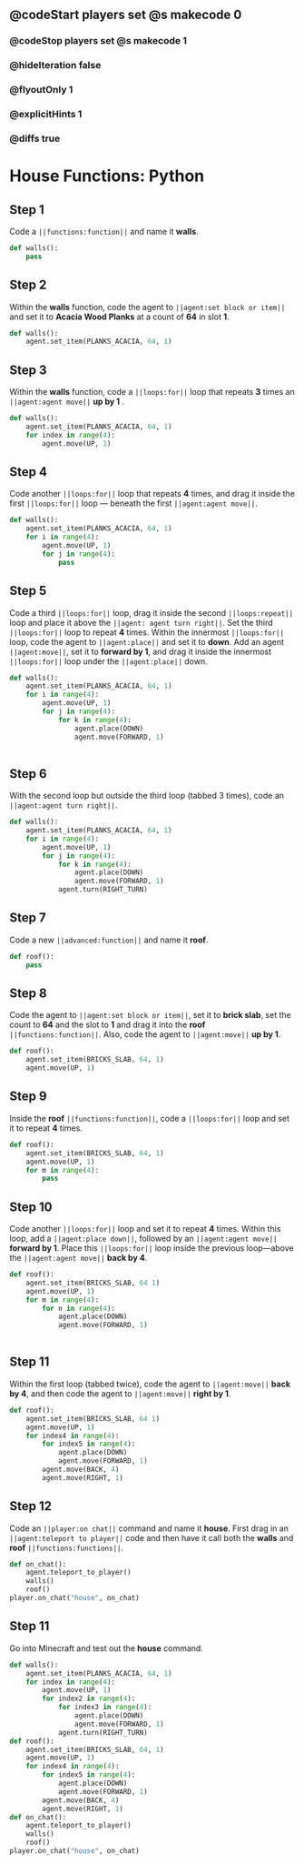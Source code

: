 ## @codeStart players set @s makecode 0
### @codeStop players set @s makecode 1

### @hideIteration false 
### @flyoutOnly 1
### @explicitHints 1
### @diffs true

# House Functions: Python

## Step 1
Code a ``||functions:function||`` and name it **walls**. 

```python
def walls():
    pass
```

## Step 2
Within the **walls** function, code the agent to ``||agent:set block or item||`` and set it to **Acacia Wood Planks** at a count of **64** in slot **1**.

```python
def walls():
    agent.set_item(PLANKS_ACACIA, 64, 1)
```

## Step 3
Within the **walls** function, code a ``||loops:for||`` loop that repeats **3** times an ``||agent:agent move||`` **up by 1** .

```python
def walls():
    agent.set_item(PLANKS_ACACIA, 64, 1)
    for index in range(4):
        agent.move(UP, 1)
```

## Step 4
Code another ``||loops:for||`` loop that repeats **4** times, and drag it inside the first ``||loops:for||`` loop — beneath the first ``||agent:agent move||``. 

```python
def walls():
    agent.set_item(PLANKS_ACACIA, 64, 1)
    for i in range(4):
        agent.move(UP, 1)
        for j in range(4):
            pass
```

## Step 5
Code a third ``||loops:for||`` loop, drag it inside the second ``||loops:repeat||`` loop and place it above the ``||agent: agent turn right||``. Set the third ``||loops:for||`` loop to repeat **4** times. Within the innermost ``||loops:for||`` loop, code the agent to ``||agent:place||`` and set it to **down**. Add an agent ``||agent:move||``, set it to **forward by 1**, and drag it inside the innermost ``||loops:for||`` loop under the ``||agent:place||`` down.

```python
def walls():
    agent.set_item(PLANKS_ACACIA, 64, 1)
    for i in range(4):
        agent.move(UP, 1)
        for j in range(4):
            for k in range(4):
                agent.place(DOWN)
                agent.move(FORWARD, 1)
            
```

## Step 6
With the second loop but outside the third loop (tabbed 3 times), code an ``||agent:agent turn right||``.

```python
def walls():
    agent.set_item(PLANKS_ACACIA, 64, 1)
    for i in range(4):
        agent.move(UP, 1)
        for j in range(4):
            for k in range(4):
                agent.place(DOWN)
                agent.move(FORWARD, 1)
            agent.turn(RIGHT_TURN)
```

## Step 7
Code a new ``||advanced:function||`` and name it **roof**.   

```python
def roof():
    pass
```

## Step 8
Code the agent to ``||agent:set block or item||``, set it to **brick slab**, set the count to **64** and the slot to **1** and drag it into the **roof** ``||functions:function||``. Also, code the agent to ``||agent:move||`` **up by 1**.

```python
def roof():
    agent.set_item(BRICKS_SLAB, 64, 1)
    agent.move(UP, 1)
```

## Step 9
Inside the **roof** ``||functions:function||``, code a ``||loops:for||`` loop and set it to repeat **4** times. 
	
```python
def roof():
    agent.set_item(BRICKS_SLAB, 64, 1)
    agent.move(UP, 1)
    for m in range(4):
        pass
```

## Step 10
Code another ``||loops:for||`` loop and set it to repeat **4** times. Within this loop, add a ``||agent:place down||``, followed by an ``||agent:agent move||`` **forward by 1**. Place this ``||loops:for||`` loop inside the previous loop—above the ``||agent:agent move||`` **back by 4**.

```python
def roof():
    agent.set_item(BRICKS_SLAB, 64 1)
    agent.move(UP, 1)
    for m in range(4):
        for n in range(4):
            agent.place(DOWN)
            agent.move(FORWARD, 1)
        
```

## Step 11
Within the first loop (tabbed twice), code the agent to ``||agent:move||`` **back by 4**, and then code the agent to ``||agent:move||``  **right by 1**.

```python
def roof():
    agent.set_item(BRICKS_SLAB, 64 1)
    agent.move(UP, 1)
    for index4 in range(4):
        for index5 in range(4):
            agent.place(DOWN)
            agent.move(FORWARD, 1)
        agent.move(BACK, 4)
        agent.move(RIGHT, 1)
```

## Step 12
Code an ``||player:on chat||`` command and name it **house**.  First drag in an ``||agent:teleport to player||`` code and then have it call both the **walls** and **roof** ``||functions:functions||``.

```python
def on_chat():
    agent.teleport_to_player()
    walls()
    roof()
player.on_chat("house", on_chat)
```


## Step 11
Go into Minecraft and test out the **house** command.

```python
def walls():
    agent.set_item(PLANKS_ACACIA, 64, 1)
    for index in range(4):
        agent.move(UP, 1)
        for index2 in range(4):
            for index3 in range(4):
                agent.place(DOWN)
                agent.move(FORWARD, 1)
            agent.turn(RIGHT_TURN)
def roof():
    agent.set_item(BRICKS_SLAB, 64, 1)
    agent.move(UP, 1)
    for index4 in range(4):
        for index5 in range(4):
            agent.place(DOWN)
            agent.move(FORWARD, 1)
        agent.move(BACK, 4)
        agent.move(RIGHT, 1)
def on_chat():
    agent.teleport_to_player()
    walls()
    roof()
player.on_chat("house", on_chat)
```
